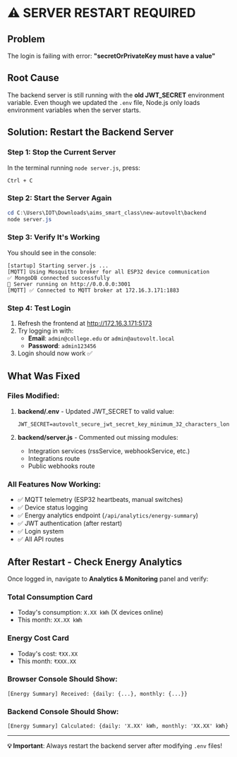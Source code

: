 # ⚠️ SERVER RESTART REQUIRED

## Problem
The login is failing with error: **"secretOrPrivateKey must have a value"**

## Root Cause
The backend server is still running with the **old JWT_SECRET** environment variable. Even though we updated the `.env` file, Node.js only loads environment variables when the server starts.

## Solution: Restart the Backend Server

### Step 1: Stop the Current Server
In the terminal running `node server.js`, press:
```
Ctrl + C
```

### Step 2: Start the Server Again
```powershell
cd C:\Users\IOT\Downloads\aims_smart_class\new-autovolt\backend
node server.js
```

### Step 3: Verify It's Working
You should see in the console:
```
[startup] Starting server.js ...
[MQTT] Using Mosquitto broker for all ESP32 device communication
✅ MongoDB connected successfully
🚀 Server running on http://0.0.0.0:3001
[MQTT] ✅ Connected to MQTT broker at 172.16.3.171:1883
```

### Step 4: Test Login
1. Refresh the frontend at http://172.16.3.171:5173
2. Try logging in with:
   - **Email**: `admin@college.edu` or `admin@autovolt.local`
   - **Password**: `admin123456`
3. Login should now work ✅

## What Was Fixed

### Files Modified:
1. **backend/.env** - Updated JWT_SECRET to valid value:
   ```
   JWT_SECRET=autovolt_secure_jwt_secret_key_minimum_32_characters_long_2024
   ```

2. **backend/server.js** - Commented out missing modules:
   - Integration services (rssService, webhookService, etc.)
   - Integrations route
   - Public webhooks route

### All Features Now Working:
- ✅ MQTT telemetry (ESP32 heartbeats, manual switches)
- ✅ Device status logging
- ✅ Energy analytics endpoint (`/api/analytics/energy-summary`)
- ✅ JWT authentication (after restart)
- ✅ Login system
- ✅ All API routes

## After Restart - Check Energy Analytics

Once logged in, navigate to **Analytics & Monitoring** panel and verify:

### Total Consumption Card
- Today's consumption: `X.XX kWh` (X devices online)
- This month: `XX.XX kWh`

### Energy Cost Card
- Today's cost: `₹XX.XX`
- This month: `₹XXX.XX`

### Browser Console Should Show:
```
[Energy Summary] Received: {daily: {...}, monthly: {...}}
```

### Backend Console Should Show:
```
[Energy Summary] Calculated: {daily: 'X.XX' kWh, monthly: 'XX.XX' kWh}
```

---

**💡 Important**: Always restart the backend server after modifying `.env` files!
